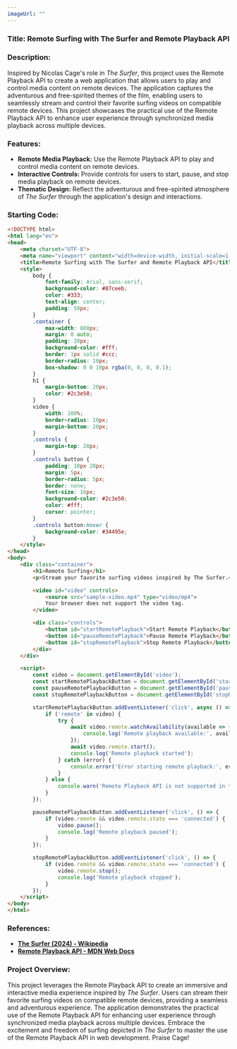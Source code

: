 ```yaml
---
imageUrl: ""
---
```

### **Title: Remote Surfing with The Surfer and Remote Playback API**

### **Description:**
Inspired by Nicolas Cage's role in *The Surfer*, this project uses the Remote Playback API to create a web application that allows users to play and control media content on remote devices. The application captures the adventurous and free-spirited themes of the film, enabling users to seamlessly stream and control their favorite surfing videos on compatible remote devices. This project showcases the practical use of the Remote Playback API to enhance user experience through synchronized media playback across multiple devices.

### **Features:**
- **Remote Media Playback:** Use the Remote Playback API to play and control media content on remote devices.
- **Interactive Controls:** Provide controls for users to start, pause, and stop media playback on remote devices.
- **Thematic Design:** Reflect the adventurous and free-spirited atmosphere of *The Surfer* through the application's design and interactions.

### **Starting Code:**

```html
<!DOCTYPE html>
<html lang="en">
<head>
    <meta charset="UTF-8">
    <meta name="viewport" content="width=device-width, initial-scale=1.0">
    <title>Remote Surfing with The Surfer and Remote Playback API</title>
    <style>
        body {
            font-family: Arial, sans-serif;
            background-color: #87ceeb;
            color: #333;
            text-align: center;
            padding: 50px;
        }
        .container {
            max-width: 800px;
            margin: 0 auto;
            padding: 20px;
            background-color: #fff;
            border: 1px solid #ccc;
            border-radius: 10px;
            box-shadow: 0 0 10px rgba(0, 0, 0, 0.1);
        }
        h1 {
            margin-bottom: 20px;
            color: #2c3e50;
        }
        video {
            width: 100%;
            border-radius: 10px;
            margin-bottom: 20px;
        }
        .controls {
            margin-top: 20px;
        }
        .controls button {
            padding: 10px 20px;
            margin: 5px;
            border-radius: 5px;
            border: none;
            font-size: 16px;
            background-color: #2c3e50;
            color: #fff;
            cursor: pointer;
        }
        .controls button:hover {
            background-color: #34495e;
        }
    </style>
</head>
<body>
    <div class="container">
        <h1>Remote Surfing</h1>
        <p>Stream your favorite surfing videos inspired by The Surfer.</p>

        <video id="video" controls>
            <source src="sample-video.mp4" type="video/mp4">
            Your browser does not support the video tag.
        </video>

        <div class="controls">
            <button id="startRemotePlayback">Start Remote Playback</button>
            <button id="pauseRemotePlayback">Pause Remote Playback</button>
            <button id="stopRemotePlayback">Stop Remote Playback</button>
        </div>
    </div>

    <script>
        const video = document.getElementById('video');
        const startRemotePlaybackButton = document.getElementById('startRemotePlayback');
        const pauseRemotePlaybackButton = document.getElementById('pauseRemotePlayback');
        const stopRemotePlaybackButton = document.getElementById('stopRemotePlayback');

        startRemotePlaybackButton.addEventListener('click', async () => {
            if ('remote' in video) {
                try {
                    await video.remote.watchAvailability(available => {
                        console.log('Remote playback available:', available);
                    });
                    await video.remote.start();
                    console.log('Remote playback started');
                } catch (error) {
                    console.error('Error starting remote playback:', error);
                }
            } else {
                console.warn('Remote Playback API is not supported in this browser.');
            }
        });

        pauseRemotePlaybackButton.addEventListener('click', () => {
            if (video.remote && video.remote.state === 'connected') {
                video.pause();
                console.log('Remote playback paused');
            }
        });

        stopRemotePlaybackButton.addEventListener('click', () => {
            if (video.remote && video.remote.state === 'connected') {
                video.remote.stop();
                console.log('Remote playback stopped');
            }
        });
    </script>
</body>
</html>
```

### **References:**
- **[The Surfer (2024) - Wikipedia](https://en.wikipedia.org/wiki/The_Surfer_(2024_film))**
- **[Remote Playback API - MDN Web Docs](https://developer.mozilla.org/en-US/docs/Web/API/Remote_Playback_API)**

### **Project Overview:**
This project leverages the Remote Playback API to create an immersive and interactive media experience inspired by *The Surfer*. Users can stream their favorite surfing videos on compatible remote devices, providing a seamless and adventurous experience. The application demonstrates the practical use of the Remote Playback API for enhancing user experience through synchronized media playback across multiple devices. Embrace the excitement and freedom of surfing depicted in *The Surfer* to master the use of the Remote Playback API in web development. Praise Cage!